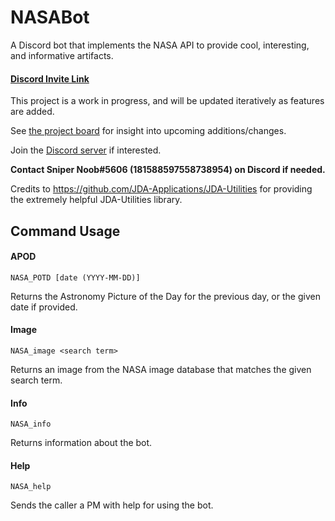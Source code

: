 # NASABot
A Discord bot that implements the NASA API to provide cool, interesting, and informative artifacts.

#### [Discord Invite Link](https://discord.com/api/oauth2/authorize?client_id=748775876077813881&permissions=67226688&scope=bot)

This project is a work in progress, and will be updated iteratively as features are added.

See [the project board](https://github.com/SniperNoob95/NASABot/projects/1) for insight into upcoming additions/changes.

Join the [Discord server](https://discord.gg/b4wS5q4) if interested.

**Contact Sniper Noob#5606 (181588597558738954) on Discord if needed.**

Credits to https://github.com/JDA-Applications/JDA-Utilities for providing the extremely helpful JDA-Utilities library.

## Command Usage
#### APOD
    NASA_POTD [date (YYYY-MM-DD)]
Returns the Astronomy Picture of the Day for the previous day, or the given date if provided.

#### Image
    NASA_image <search term>
Returns an image from the NASA image database that matches the given search term.

#### Info
    NASA_info
Returns information about the bot.

#### Help
    NASA_help
Sends the caller a PM with help for using the bot.
